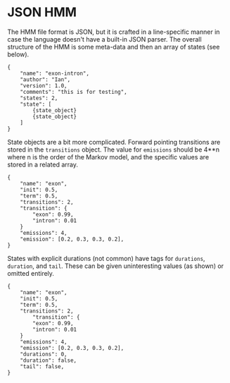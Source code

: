 JSON HMM
========

The HMM file format is JSON, but it is crafted in a line-specific manner in 
case the language doesn't have a built-in JSON parser. The overall structure of 
the HMM is some meta-data and then an array of states (see below).

```
{
	"name": "exon-intron",
	"author": "Ian",
	"version": 1.0,
	"comments": "this is for testing",
	"states": 2,
	"state": [
		{state_object}
		{state_object}
	]
}
```

State objects are a bit more complicated. Forward pointing transitions are 
stored in the `transitions` object. The value for `emissions` should be 4**n 
where n is the order of the Markov model, and the specific values are stored in 
a related array.


```
{
	"name": "exon",
	"init": 0.5,
	"term": 0.5,
	"transitions": 2,
	"transition": {
		"exon": 0.99,
		"intron": 0.01
	}
	"emissions": 4,
	"emission": [0.2, 0.3, 0.3, 0.2],
}
```

States with explicit durations (not common) have tags for `durations`, 
`duration`, and `tail`. These can be given uninteresting values (as shown) or 
omitted entirely.

```
{
	"name": "exon",
	"init": 0.5,
	"term": 0.5,
	"transitions": 2,
		"transition": {
		"exon": 0.99,
		"intron": 0.01
	}
	"emissions": 4,
	"emission": [0.2, 0.3, 0.3, 0.2],
	"durations": 0,
	"duration": false,
	"tail": false,
}
